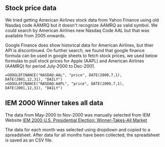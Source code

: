 
## Stock price data
We tried getting American Airlines stock data from Yahoo Finance using old Nasdaq code AAMRQ  but it doesn't recognize AAMRQ as valid symbol. We could search by American Airlines new Nasdaq Code AAL but that was available from 2005 onwards.

Google Finance does show historical data for American Airlines, but thier API
is discontinued. On further search, we found that google finance formula can be used
in google sheets to fetch stock prices, we used below formulas to pull stock prices 
for Apple (AAPL) and American Airlines (AAMRQ) for period July-2000 to Dec-2001.

```
=GOOGLEFINANCE("NASDAQ:AAL", "price", DATE(2000,7,1), DATE(2001,12,31), "DAILY")
=GOOGLEFINANCE("NASDAQ:AAPL", "price", DATE(2000,7,1), DATE(2001,12,31), "DAILY")
```

## IEM 2000 Winner takes all data
The data from May-2000 to Nov-2000 was manually selected from IEM Website
[IEM 2000 U.S. Presidential Election: Winner-Takes-All Market](https://iemweb.biz.uiowa.edu/pricehistory/pricehistory_SelectContract.cfm?market_ID=29)

The data for each month was selected using dropdown and copied to a spreadsheet. After data for all months have been collected, the spreadsheet is saved as an CSV file.


